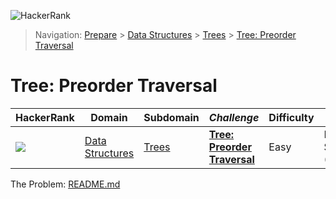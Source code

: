 ![HackerRank](../../../../assets/logo-black.svg?raw=true)
> Navigation: [Prepare](https://www.hackerrank.com/dashboard) > [Data Structures](https://www.hackerrank.com/domains/data-structures) > 
[Trees](https://www.hackerrank.com/domains/data-structures/trees) > [Tree: Preorder Traversal](https://www.hackerrank.com/challenges/tree-preorder-traversal/)
# Tree: Preorder Traversal
| HackerRank | Domain | Subdomain | *Challenge* | Difficulty | Skills |
| ---------- | ------ | --------- | ----------- | ---------- | ------ |
| <a href="https://www.hackerrank.com/dashboard"><img src="../../../../assets/favicon.png?raw=true" /></a> | [Data Structures](https://www.hackerrank.com/domains/data-structures) | [Trees](https://www.hackerrank.com/domains/data-structures/trees) | **[Tree: Preorder Traversal](https://www.hackerrank.com/challenges/tree-preorder-traversal/problem)** | Easy | Problem Solving (Intermediate) |

The Problem: [README.md](README.md)
